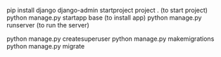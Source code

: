 pip install django
django-admin startproject project .  (to start project)
python manage.py startapp base     (to install app)
python manage.py runserver    (to run the server)

 python manage.py createsuperuser
 python manage.py makemigrations
 python manage.py migrate 

